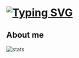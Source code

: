 # [![Typing SVG](https://readme-typing-svg.demolab.com?font=Indie+Flower&size=45&pause=2000&color=F700A3&center=true&width=900&height=75&lines=Hackathon+entry+for+Google+AI+%2B+Square)](https://git.io/typing-svg)

## About me

![stats](http://github-profile-summary-cards.vercel.app/api/cards/profile-details?username=iNeedHelpX&theme=aura)
